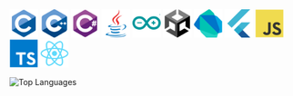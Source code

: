 <div class="icons">
  <img src="https://raw.githubusercontent.com/devicons/devicon/master/icons/c/c-original.svg" alt="c" width="50" height="50">
  <img src="https://raw.githubusercontent.com/devicons/devicon/master/icons/cplusplus/cplusplus-original.svg" alt="cplusplus" width="50" height="50">
  <img src="https://raw.githubusercontent.com/devicons/devicon/master/icons/csharp/csharp-original.svg" alt="csharp" width="50" height="50">
  <img src="https://raw.githubusercontent.com/devicons/devicon/master/icons/java/java-original.svg" alt="java" width="50" height="50">
  <img src="https://raw.githubusercontent.com/devicons/devicon/master/icons/arduino/arduino-original.svg" alt="arduino" width="50" height="50">
  <img src="https://raw.githubusercontent.com/devicons/devicon/master/icons/unity/unity-original.svg" alt="unity" width="50" height="50">
  <img src="https://raw.githubusercontent.com/devicons/devicon/master/icons/dart/dart-original.svg" alt="flutter" width="50" height="50">
  <img src="https://raw.githubusercontent.com/devicons/devicon/master/icons/flutter/flutter-original.svg" alt="flutter" width="50" height="50">
  <img src="https://raw.githubusercontent.com/devicons/devicon/master/icons/javascript/javascript-original.svg" alt="flutter" width="50" height="50">
  <img src="https://raw.githubusercontent.com/devicons/devicon/master/icons/typescript/typescript-original.svg" alt="flutter" width="50" height="50">
  <img src="https://raw.githubusercontent.com/devicons/devicon/master/icons/react/react-original.svg" alt="react" width="50" height="50">
  
  ![Top Languages](https://github-readme-stats.vercel.app/api/top-langs/?username=umut3RC&layout=compact&langs_count=10&theme=radical)
</div>

